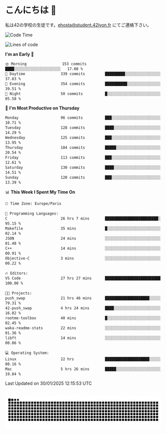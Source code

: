 <h1 align="left">こんにちは 👋</h1>
<p align="left">
	私は42の学校の生徒です。<a href="mailto:ehosta@student.42lyon.fr">ehosta@student.42lyon.fr</a> にてご連絡下さい。<br>
</p>

<!--START_SECTION:waka-->
![Code Time](http://img.shields.io/badge/Code%20Time-2%2C085%20hrs%208%20mins-blue)

![Lines of code](https://img.shields.io/badge/From%20Hello%20World%20I%27ve%20Written-146.1%20thousand%20lines%20of%20code-blue)

**I'm an Early 🐤** 

```text
🌞 Morning                153 commits         ████░░░░░░░░░░░░░░░░░░░░░   17.08 % 
🌆 Daytime                339 commits         █████████░░░░░░░░░░░░░░░░   37.83 % 
🌃 Evening                354 commits         ██████████░░░░░░░░░░░░░░░   39.51 % 
🌙 Night                  50 commits          █░░░░░░░░░░░░░░░░░░░░░░░░   05.58 % 
```
📅 **I'm Most Productive on Thursday** 

```text
Monday                   96 commits          ███░░░░░░░░░░░░░░░░░░░░░░   10.71 % 
Tuesday                  128 commits         ████░░░░░░░░░░░░░░░░░░░░░   14.29 % 
Wednesday                125 commits         ███░░░░░░░░░░░░░░░░░░░░░░   13.95 % 
Thursday                 184 commits         █████░░░░░░░░░░░░░░░░░░░░   20.54 % 
Friday                   113 commits         ███░░░░░░░░░░░░░░░░░░░░░░   12.61 % 
Saturday                 130 commits         ████░░░░░░░░░░░░░░░░░░░░░   14.51 % 
Sunday                   120 commits         ███░░░░░░░░░░░░░░░░░░░░░░   13.39 % 
```


📊 **This Week I Spent My Time On** 

```text
🕑︎ Time Zone: Europe/Paris

💬 Programming Languages: 
C                        26 hrs 7 mins       ████████████████████████░   95.15 % 
Makefile                 35 mins             █░░░░░░░░░░░░░░░░░░░░░░░░   02.14 % 
JSON                     24 mins             ░░░░░░░░░░░░░░░░░░░░░░░░░   01.48 % 
C++                      14 mins             ░░░░░░░░░░░░░░░░░░░░░░░░░   00.91 % 
Objective-C              3 mins              ░░░░░░░░░░░░░░░░░░░░░░░░░   00.22 % 

🔥 Editors: 
VS Code                  27 hrs 27 mins      █████████████████████████   100.00 % 

🐱‍💻 Projects: 
push_swap                21 hrs 46 mins      ████████████████████░░░░░   79.31 % 
42-push_swap             4 hrs 24 mins       ████░░░░░░░░░░░░░░░░░░░░░   16.02 % 
rootme-toolbox           40 mins             █░░░░░░░░░░░░░░░░░░░░░░░░   02.45 % 
waka-readme-stats        22 mins             ░░░░░░░░░░░░░░░░░░░░░░░░░   01.36 % 
libft                    14 mins             ░░░░░░░░░░░░░░░░░░░░░░░░░   00.86 % 

💻 Operating System: 
Linux                    22 hrs              ████████████████████░░░░░   80.16 % 
Mac                      5 hrs 26 mins       █████░░░░░░░░░░░░░░░░░░░░   19.84 % 
```


 Last Updated on 30/01/2025 12:15:53 UTC
<!--END_SECTION:waka-->

<br clear="both">
<div align="left">
	<picture align="left">
		<source media="(prefers-color-scheme: light)" srcset="https://raw.githubusercontent.com/elouannh/elouannh/output/github-contribution-grid-snake.svg" width="800px">
		<source media="(prefers-color-scheme: dark)" srcset="https://raw.githubusercontent.com/elouannh/elouannh/output/github-contribution-grid-snake-dark.svg" width="800px">
		<img alt="github-snake" src="https://raw.githubusercontent.com/elouannh/elouannh/output/github-contribution-grid-snake.svg" width="800px">
	</picture>
</div>
